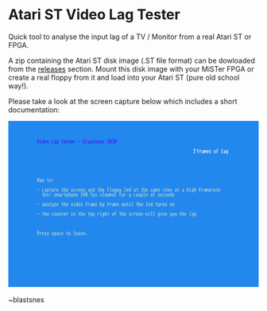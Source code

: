 # Atari ST Video Lag Tester
Quick tool to analyse the input lag of a TV / Monitor from a real Atari ST or FPGA.

A zip containing the Atari ST disk image (.ST file format) can be dowloaded from the [releases](https://github.com/blastsnes/AtariST_TVLagTester/releases/tag/v1.0) section.
Mount this disk image with your MiSTer FPGA or create a real floppy from it and load into your Atari ST (pure old school way!).

Please take a look at the screen capture below which includes a short documentation:

![Screen capture of Atari ST running the utility](https://raw.githubusercontent.com/blastsnes/AtariST_TVLagTester/master/doc/screen-capture.png)

~blastsnes
